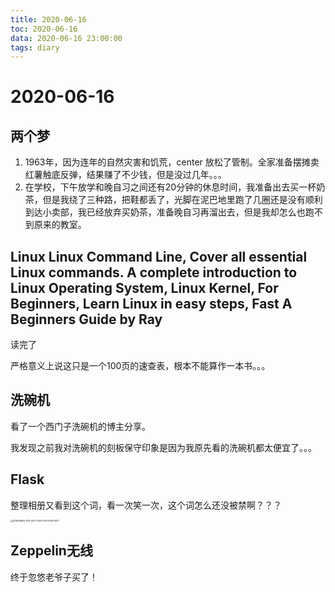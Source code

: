 ```yaml
---
title: 2020-06-16
toc: 2020-06-16
data: 2020-06-16 23:00:00
tags: diary
---
```



# 2020-06-16

## 两个梦

1. 1963年，因为连年的自然灾害和饥荒，center 放松了管制。全家准备摆摊卖红薯触底反弹，结果赚了不少钱，但是没过几年。。。
2. 在学校，下午放学和晚自习之间还有20分钟的休息时间，我准备出去买一杯奶茶，但是我绕了三种路，把鞋都丢了，光脚在泥巴地里跑了几圈还是没有顺利到达小卖部，我已经放弃买奶茶，准备晚自习再溜出去，但是我却怎么也跑不到原来的教室。



## Linux Linux Command Line, Cover all essential Linux commands. A complete introduction to Linux Operating System, Linux Kernel, For Beginners, Learn Linux in easy steps, Fast  A Beginners Guide by Ray  

读完了

严格意义上说这只是一个100页的速查表，根本不能算作一本书。。。

## 洗碗机

看了一个西门子洗碗机的博主分享。

我发现之前我对洗碗机的刻板保守印象是因为我原先看的洗碗机都太便宜了。。。



## Flask

整理相册又看到这个词，看一次笑一次，这个词怎么还没被禁啊？？？

<img src="https://tva1.sinaimg.cn/large/007S8ZIlgy1gfu0mxbkx9j30u01hcdpa.jpg" alt="DD94DB5B-101A-4017-AE0A-5921164CADC1" style="zoom:25%;" />

## Zeppelin无线

终于忽悠老爷子买了！

